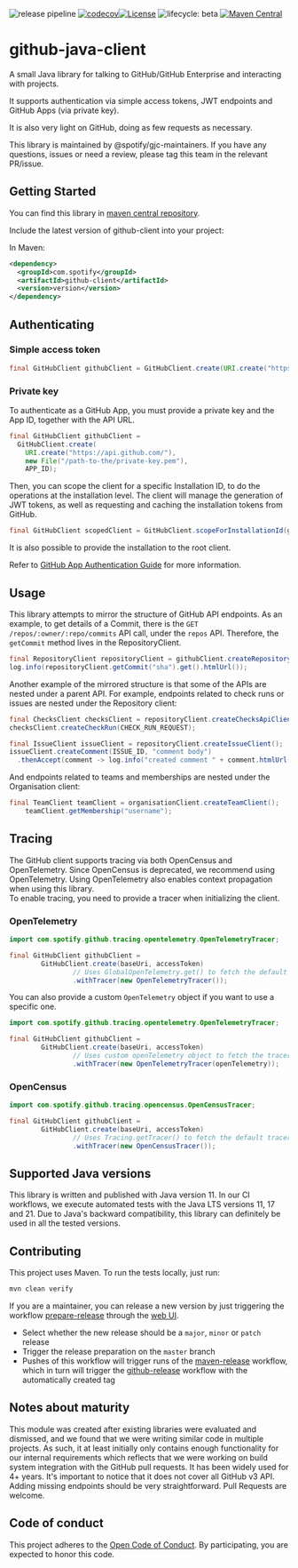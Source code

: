 ![release pipeline](https://github.com/spotify/github-java-client/actions/workflows/release.yml/badge.svg)
[![codecov](https://codecov.io/gh/spotify/github-java-client/branch/master/graph/badge.svg?token=ADHNCIESSL)](https://codecov.io/gh/spotify/github-java-client)[![License](https://img.shields.io/badge/License-Apache%202.0-blue.svg)](https://opensource.org/licenses/Apache-2.0)
![lifecycle: beta](https://img.shields.io/badge/lifecycle-beta-509bf5.svg)
[![Maven Central](https://img.shields.io/maven-central/v/com.spotify/github-client)](https://mvnrepository.com/artifact/com.spotify/github-client)

# github-java-client

A small Java library for talking to GitHub/GitHub Enterprise and interacting with projects.

It supports authentication via simple access tokens, JWT endpoints and GitHub Apps (via private key).

It is also very light on GitHub, doing as few requests as necessary.

This library is maintained by @spotify/gjc-maintainers. If you have any questions, issues or need a
review, please tag this team in the relevant PR/issue.

## Getting Started

You can find this library in [maven central repository](https://mvnrepository.com/artifact/com.spotify/github-client).

Include the latest version of github-client into your project:

In Maven:
```xml
<dependency>
  <groupId>com.spotify</groupId>
  <artifactId>github-client</artifactId>
  <version>version</version>
</dependency>
```

## Authenticating

### Simple access token

```java
final GitHubClient githubClient = GitHubClient.create(URI.create("https://api.github.com/"), "my-access-token");
```

### Private key

To authenticate as a GitHub App, you must provide a private key and the App ID, together with the API URL.

```java
final GitHubClient githubClient =
  GitHubClient.create(
    URI.create("https://api.github.com/"),
    new File("/path-to-the/private-key.pem"),
    APP_ID);
```

Then, you can scope the client for a specific Installation ID, to do the operations at the installation level.
The client will manage the generation of JWT tokens, as well as requesting and caching the installation tokens
from GitHub.

```java
final GitHubClient scopedClient = GitHubClient.scopeForInstallationId(githubClient, INSTALLATION_ID);
```

It is also possible to provide the installation to the root client.

Refer to [GitHub App Authentication Guide](https://developer.github.com/apps/building-github-apps/authenticating-with-github-apps/) for more information.

## Usage

This library attempts to mirror the structure of GitHub API endpoints. As an example, to get details of a Commit, there is 
the `GET /repos/:owner/:repo/commits` API call, under the `repos` API. Therefore, the `getCommit` method lives in the RepositoryClient.

```java
final RepositoryClient repositoryClient = githubClient.createRepositoryClient("my-org", "my-repo");
log.info(repositoryClient.getCommit("sha").get().htmlUrl());
```

Another example of the mirrored structure is that some of the APIs are nested under a parent API.
For example, endpoints related to check runs or issues are nested under the Repository client:

```java
final ChecksClient checksClient = repositoryClient.createChecksApiClient();
checksClient.createCheckRun(CHECK_RUN_REQUEST);

final IssueClient issueClient = repositoryClient.createIssueClient();
issueClient.createComment(ISSUE_ID, "comment body")
  .thenAccept(comment -> log.info("created comment " + comment.htmlUrl()));

``` 

And endpoints related to teams and memberships are nested under the Organisation client:

```java
final TeamClient teamClient = organisationClient.createTeamClient();
    teamClient.getMembership("username");
```

## Tracing

The GitHub client supports tracing via both OpenCensus and OpenTelemetry. Since OpenCensus is deprecated, we recommend
using OpenTelemetry. Using OpenTelemetry also enables context propagation when using this library.  
To enable tracing, you need to provide a tracer when initializing the client.

### OpenTelemetry

```java
import com.spotify.github.tracing.opentelemetry.OpenTelemetryTracer;

final GitHubClient githubClient =
        GitHubClient.create(baseUri, accessToken)
                // Uses GlobalOpenTelemetry.get() to fetch the default tracer
                .withTracer(new OpenTelemetryTracer());
```

You can also provide a custom `OpenTelemetry` object if you want to use a specific one.

```java
import com.spotify.github.tracing.opentelemetry.OpenTelemetryTracer;

final GitHubClient githubClient =
        GitHubClient.create(baseUri, accessToken)
                // Uses custom openTelemetry object to fetch the tracer
                .withTracer(new OpenTelemetryTracer(openTelemetry));
```

### OpenCensus

```java
import com.spotify.github.tracing.opencensus.OpenCensusTracer;

final GitHubClient githubClient =
        GitHubClient.create(baseUri, accessToken)
                // Uses Tracing.getTracer() to fetch the default tracer
                .withTracer(new OpenCensusTracer());
```

## Supported Java versions

This library is written and published with Java version 11. In our CI workflows, we execute
automated tests with the Java LTS versions 11, 17 and 21. Due to Java's backward compatibility,
this library can definitely be used in all the tested versions.

## Contributing

This project uses Maven. To run the tests locally, just run:

```bash
mvn clean verify
```

If you are a maintainer, you can release a new version by just triggering the workflow 
[prepare-release](./.github/workflows/prepare-release.yml) through the 
[web UI](https://github.com/spotify/github-java-client/actions/workflows/prepare-release.yml).

- Select whether the new release should be a `major`, `minor` or `patch` release
- Trigger the release preparation on the `master` branch
- Pushes of this workflow will trigger runs of the
  [maven-release](https://github.com/spotify/github-java-client/actions/workflows/release.yml)
  workflow, which in turn will trigger the
  [github-release](https://github.com/spotify/github-java-client/actions/workflows/release-on-github.yml)
  workflow with the automatically created tag

## Notes about maturity

This module was created after existing libraries were evaluated and dismissed, and we found that we were writing similar
code in multiple projects. As such, it at least initially only contains enough functionality for our internal requirements
which reflects that we were working on build system integration with the GitHub pull requests. It has been widely used for 4+ 
years. It's important to notice that it does not cover all GitHub v3 API. Adding missing endpoints should be very straightforward.
Pull Requests are welcome.

## Code of conduct
This project adheres to the [Open Code of Conduct][code-of-conduct]. By participating, you are expected to honor this code.

[code-of-conduct]: https://github.com/spotify/code-of-conduct/blob/master/code-of-conduct.md
